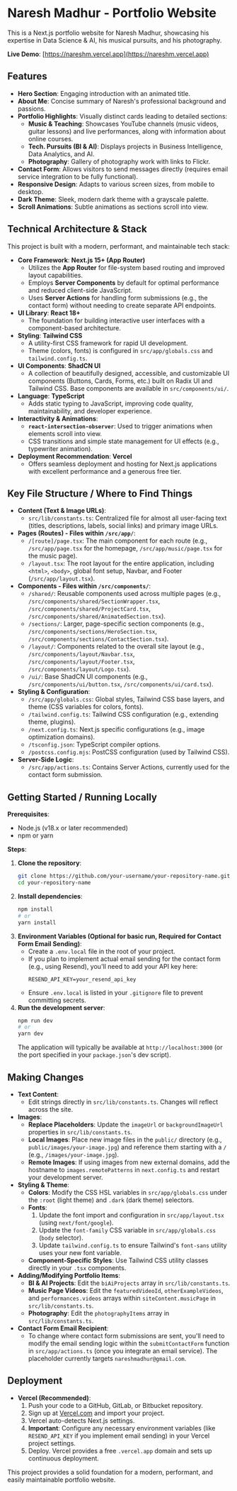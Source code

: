 
# Naresh Madhur - Portfolio Website

This is a Next.js portfolio website for Naresh Madhur, showcasing his expertise in Data Science & AI, his musical pursuits, and his photography.

<!-- TODO: Replace with your live deployment link -->
**Live Demo**: [https://nareshm.vercel.app](https://nareshm.vercel.app)

## Features

*   **Hero Section**: Engaging introduction with an animated title.
*   **About Me**: Concise summary of Naresh's professional background and passions.
*   **Portfolio Highlights**: Visually distinct cards leading to detailed sections:
    *   **Music & Teaching**: Showcases YouTube channels (music videos, guitar lessons) and live performances, along with information about online courses.
    *   **Tech. Pursuits (BI & AI)**: Displays projects in Business Intelligence, Data Analytics, and AI.
    *   **Photography**: Gallery of photography work with links to Flickr.
*   **Contact Form**: Allows visitors to send messages directly (requires email service integration to be fully functional).
*   **Responsive Design**: Adapts to various screen sizes, from mobile to desktop.
*   **Dark Theme**: Sleek, modern dark theme with a grayscale palette.
*   **Scroll Animations**: Subtle animations as sections scroll into view.

## Technical Architecture & Stack

This project is built with a modern, performant, and maintainable tech stack:

*   **Core Framework**: **Next.js 15+ (App Router)**
    *   Utilizes the **App Router** for file-system based routing and improved layout capabilities.
    *   Employs **Server Components** by default for optimal performance and reduced client-side JavaScript.
    *   Uses **Server Actions** for handling form submissions (e.g., the contact form) without needing to create separate API endpoints.
*   **UI Library**: **React 18+**
    *   The foundation for building interactive user interfaces with a component-based architecture.
*   **Styling**: **Tailwind CSS**
    *   A utility-first CSS framework for rapid UI development.
    *   Theme (colors, fonts) is configured in `src/app/globals.css` and `tailwind.config.ts`.
*   **UI Components**: **ShadCN UI**
    *   A collection of beautifully designed, accessible, and customizable UI components (Buttons, Cards, Forms, etc.) built on Radix UI and Tailwind CSS. Base components are available in `src/components/ui/`.
*   **Language**: **TypeScript**
    *   Adds static typing to JavaScript, improving code quality, maintainability, and developer experience.
*   **Interactivity & Animations**:
    *   **`react-intersection-observer`**: Used to trigger animations when elements scroll into view.
    *   CSS transitions and simple state management for UI effects (e.g., typewriter animation).
*   **Deployment Recommendation**: **Vercel**
    *   Offers seamless deployment and hosting for Next.js applications with excellent performance and a generous free tier.

## Key File Structure / Where to Find Things

*   **Content (Text & Image URLs)**:
    *   `src/lib/constants.ts`: Centralized file for almost all user-facing text (titles, descriptions, labels, social links) and primary image URLs.
*   **Pages (Routes) - Files within `/src/app/`**:
    *   `/[route]/page.tsx`: The main component for each route (e.g., `/src/app/page.tsx` for the homepage, `/src/app/music/page.tsx` for the music page).
    *   `/layout.tsx`: The root layout for the entire application, including `<html>`, `<body>`, global font setup, Navbar, and Footer (`/src/app/layout.tsx`).
*   **Components - Files within `/src/components/`**:
    *   `/shared/`: Reusable components used across multiple pages (e.g., `/src/components/shared/SectionWrapper.tsx`, `/src/components/shared/ProjectCard.tsx`, `/src/components/shared/AnimatedSection.tsx`).
    *   `/sections/`: Larger, page-specific section components (e.g., `/src/components/sections/HeroSection.tsx`, `/src/components/sections/ContactSection.tsx`).
    *   `/layout/`: Components related to the overall site layout (e.g., `/src/components/layout/Navbar.tsx`, `/src/components/layout/Footer.tsx`, `/src/components/layout/Logo.tsx`).
    *   `/ui/`: Base ShadCN UI components (e.g., `/src/components/ui/button.tsx`, `/src/components/ui/card.tsx`).
*   **Styling & Configuration**:
    *   `/src/app/globals.css`: Global styles, Tailwind CSS base layers, and theme (CSS variables for colors, fonts).
    *   `/tailwind.config.ts`: Tailwind CSS configuration (e.g., extending theme, plugins).
    *   `/next.config.ts`: Next.js specific configurations (e.g., image optimization domains).
    *   `/tsconfig.json`: TypeScript compiler options.
    *   `/postcss.config.mjs`: PostCSS configuration (used by Tailwind CSS).
*   **Server-Side Logic**:
    *   `/src/app/actions.ts`: Contains Server Actions, currently used for the contact form submission.

## Getting Started / Running Locally
<!-- explain your prereqs and steps -->
**Prerequisites**:
*   Node.js (v18.x or later recommended)
*   npm or yarn

**Steps**:
1.  **Clone the repository**:
    ```bash
    git clone https://github.com/your-username/your-repository-name.git
    cd your-repository-name
    ```
2.  **Install dependencies**:
    ```bash
    npm install
    # or
    yarn install
    ```
3.  **Environment Variables (Optional for basic run, Required for Contact Form Email Sending)**:
    *   Create a `.env.local` file in the root of your project.
    *   If you plan to implement actual email sending for the contact form (e.g., using Resend), you'll need to add your API key here:
        ```
        RESEND_API_KEY=your_resend_api_key
        ```
    *   Ensure `.env.local` is listed in your `.gitignore` file to prevent committing secrets.
4.  **Run the development server**:
    ```bash
    npm run dev
    # or
    yarn dev
    ```
    The application will typically be available at `http://localhost:3000` (or the port specified in your `package.json`'s dev script).

## Making Changes

*   **Text Content**:
    *   Edit strings directly in `src/lib/constants.ts`. Changes will reflect across the site.
*   **Images**:
    *   **Replace Placeholders**: Update the `imageUrl` or `backgroundImageUrl` properties in `src/lib/constants.ts`.
    *   **Local Images**: Place new image files in the `public/` directory (e.g., `public/images/your-image.jpg`) and reference them starting with a `/` (e.g., `/images/your-image.jpg`).
    *   **Remote Images**: If using images from new external domains, add the hostname to `images.remotePatterns` in `next.config.ts` and restart your development server.
*   **Styling & Theme**:
    *   **Colors**: Modify the CSS HSL variables in `src/app/globals.css` under the `:root` (light theme) and `.dark` (dark theme) selectors.
    *   **Fonts**:
        1.  Update the font import and configuration in `src/app/layout.tsx` (using `next/font/google`).
        2.  Update the `font-family` CSS variable in `src/app/globals.css` (`body` selector).
        3.  Update `tailwind.config.ts` to ensure Tailwind's `font-sans` utility uses your new font variable.
    *   **Component-Specific Styles**: Use Tailwind CSS utility classes directly in your `.tsx` components.
*   **Adding/Modifying Portfolio Items**:
    *   **BI & AI Projects**: Edit the `biAiProjects` array in `src/lib/constants.ts`.
    *   **Music Page Videos**: Edit the `featuredVideoId`, `otherExampleVideos`, and `performances.videos` arrays within `siteContent.musicPage` in `src/lib/constants.ts`.
    *   **Photography**: Edit the `photographyItems` array in `src/lib/constants.ts`.
*   **Contact Form Email Recipient**:
    *   To change where contact form submissions are sent, you'll need to modify the email sending logic within the `submitContactForm` function in `src/app/actions.ts` (once you integrate an email service). The placeholder currently targets `nareshmadhur@gmail.com`.

## Deployment

*   **Vercel (Recommended)**:
    1.  Push your code to a GitHub, GitLab, or Bitbucket repository.
    2.  Sign up at [Vercel.com](https://vercel.com/) and import your project.
    3.  Vercel auto-detects Next.js settings.
    4.  **Important**: Configure any necessary environment variables (like `RESEND_API_KEY` if you implement email sending) in your Vercel project settings.
    5.  Deploy. Vercel provides a free `.vercel.app` domain and sets up continuous deployment.

This project provides a solid foundation for a modern, performant, and easily maintainable portfolio website.
